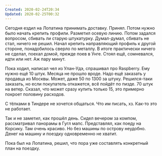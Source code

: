 ```yaml
---
Created: 2020-02-24T20:34
Updated: 2020-02-25T00:32
---
```

Сегодня ездил на Лопатина принимать доставку. Принял. Потом нужно было начать крепить профили. Разметил осевую линию. Потом задался вопросом, сбивать ли старую штукатурку. Думал-думал, сбивать не стал, ничего не решил. Начал крепить направляющий профиль к другой стороне, понадобилось сверло по металлу. В итоге практически ничего не сделал, поехал домой, прежде поев в Унге. Стоял ещё, сомневался, идти или нет. Аж пару минут.

Пока ходил, написал чел из Улан-Удэ, спрашивал про Raspberry. Ему нужно ещё 10 штук. Месяца не прошло вроде. Надо ещё заказать у продавца из Москвы. Может, даже 50 по 1300 за штуку. Решился-таки заказать, но если покупатель откажется, всё пойдёт по пизде. 70 штук на ветер. Сказал, что может сразу купить только 15, это примерно покроет половину расходов.

С тёлками в Тиндере не хочется общаться. Что им писать, хз. Как-то это не работает.

Так и не заметил, как прошёл день. Сидел вечером за компом, рассматривал панорамы в Гугл мапс. Представлял, как поеду на Корсику. Там очень красиво. Но без машины по острову неудобно. Денег на машину и поездку одновременно не хватит.

Пока был на Лопатина, решил, что пора уже составлять конкретный план на поездку.
